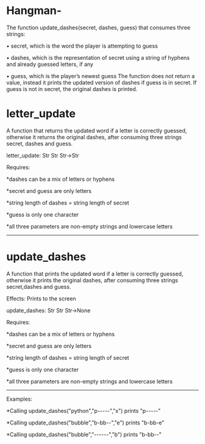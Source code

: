 # Hangman-

The function update_dashes(secret, dashes, guess) that consumes three strings:

• secret, which is the word the player is attempting to guess 

• dashes, which is the representation of secret using a string of hyphens and already guessed letters, if any 

• guess, which is the player’s newest guess The function does not return a value, instead it prints the updated version of dashes if guess is in secret. If guess is not in secret, the original dashes is printed.

# letter_update 
A function that returns the updated word if a letter is correctly guessed, otherwise it returns the original dashes, 
after consuming three strings secret, dashes and guess.

letter_update: Str Str Str->Str

Requires:

*dashes can be a mix of letters or hyphens

*secret and guess are only letters

*string length of dashes = string length of secret

*guess is only one character

*all three parameters are non-empty strings and lowercase letters
___________________________________________________________________________________________________________________________________
 
# update_dashes 
A function that prints the updated word if a letter is correctly guessed, otherwise it prints the original dashes, 
after consuming three strings secret,dashes and guess.
    
Effects: Prints to the screen 
    
update_dashes: Str Str Str->None

Requires:

*dashes can be a mix of letters or hyphens

*secret and guess are only letters

*string length of dashes = string length of secret

*guess is only one character

*all three parameters are non-empty strings and lowercase letters
____________________________________________________________________________________________________________________________________    

Examples:

*Calling update_dashes("python","p-----","x") prints "p-----"

*Calling update_dashes("bubble","b-bb--","e") prints "b-bb-e"

*Calling update_dashes("bubble","------","b") prints "b-bb--"
 
